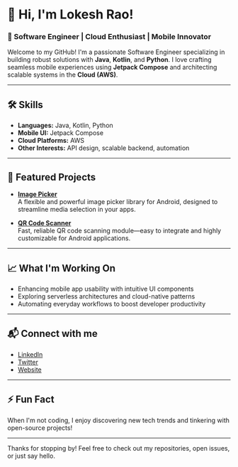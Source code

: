 # 👋 Hi, I'm Lokesh Rao!

### 🚀 Software Engineer | Cloud Enthusiast | Mobile Innovator

Welcome to my GitHub! I'm a passionate Software Engineer specializing in building robust solutions with **Java**, **Kotlin**, and **Python**. I love crafting seamless mobile experiences using **Jetpack Compose** and architecting scalable systems in the **Cloud (AWS)**.

---

## 🛠️ Skills

- **Languages:** Java, Kotlin, Python  
- **Mobile UI:** Jetpack Compose  
- **Cloud Platforms:** AWS  
- **Other Interests:** API design, scalable backend, automation

---

## 🌟 Featured Projects

- **[Image Picker](#https://github.com/raolokesh/ImagePicker)**  
  A flexible and powerful image picker library for Android, designed to streamline media selection in your apps.

- **[QR Code Scanner](#)**  
  Fast, reliable QR code scanning module—easy to integrate and highly customizable for Android applications.

---

## 📈 What I'm Working On

- Enhancing mobile app usability with intuitive UI components
- Exploring serverless architectures and cloud-native patterns
- Automating everyday workflows to boost developer productivity

---

## 📬 Connect with me

- [LinkedIn](#) <!-- Add your URL -->
- [Twitter](#)  <!-- Add your URL -->
- [Website](#)  <!-- Add your URL -->

---

## ⚡ Fun Fact

When I'm not coding, I enjoy discovering new tech trends and tinkering with open-source projects!

---

Thanks for stopping by! Feel free to check out my repositories, open issues, or just say hello.
